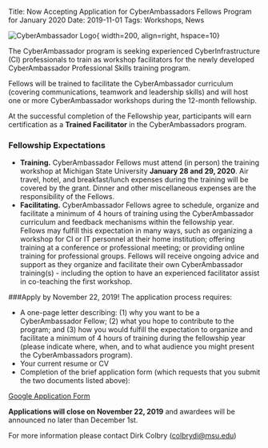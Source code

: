 Title: Now Accepting Application for CyberAmbassadors Fellows Program for January 2020
Date: 2019-11-01
Tags: Workshops, News

![CyberAmbassador Logo](//colbrydi.github.io/cyberambassadors/images/cyber.png){ width=200, align=right, hspace=10}

The CyberAmbassador program is seeking experienced CyberInfrastructure (CI) professionals to train as workshop facilitators for the newly developed CyberAmbassador Professional Skills training program.

Fellows will be trained to facilitate the CyberAmbassador curriculum (covering communications, teamwork and leadership skills) and will host one or more CyberAmbassador workshops during the 12-month fellowship.

At the successful completion of the Fellowship year, participants will earn certification as a **Trained Facilitator** in the CyberAmbassadors program.

### Fellowship Expectations
* **Training.** CyberAmbassador Fellows must attend (in person) the training workshop at Michigan State University **January 28 and 29, 2020**.  Air travel, hotel, and breakfast/lunch expenses during the training will be covered by the grant.  Dinner and other miscellaneous expenses are the responsibility of the Fellows.
* **Facilitating.** CyberAmbassador Fellows agree to schedule, organize and facilitate a minimum of 4 hours of training using the CyberAmbassador curriculum and feedback mechanisms within the fellowship year. Fellows may fulfill this expectation in many ways, such as organizing a workshop for CI or IT personnel at their home institution; offering training at a conference or professional meeting; or providing online training for professional groups. Fellows will receive ongoing advice and support as they organize and facilitate their own CyberAmbassador training(s) - including the option to have an experienced facilitator assist in co-teaching the first workshop.

###Apply by November 22, 2019!
The application process requires:

* A one-page letter describing: (1) why you want to be a CyberAmbassador Fellow; (2) what you hope to contribute to the program; and (3) how you would fulfill the expectation to organize and facilitate a minimum of 4 hours of training during the fellowship year (please indicate where, when, and to what audience you might present the CyberAmbassadors program).
* Your current resume or CV
* Completion of the brief application form (which requests that you submit the two documents listed above):

[Google Application Form](https://tinyurl.com/CyberAmbassadorFellow)

**Applications will close on November 22, 2019** and awardees will be announced no later than December 1st.

For more information please contact Dirk Colbry (colbrydi@msu.edu)
